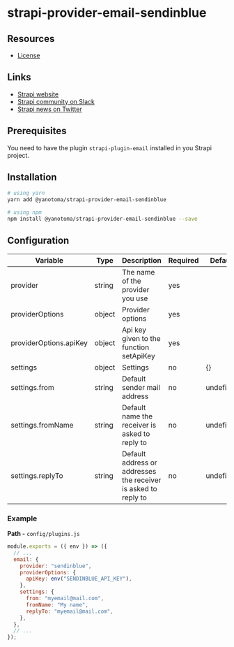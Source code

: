 # strapi-provider-email-sendinblue

## Resources

- [License](LICENSE)

## Links

- [Strapi website](https://strapi.io/)
- [Strapi community on Slack](https://slack.strapi.io)
- [Strapi news on Twitter](https://twitter.com/strapijs)

## Prerequisites

You need to have the plugin `strapi-plugin-email` installed in you Strapi project.

## Installation

```bash
# using yarn
yarn add @yanotoma/strapi-provider-email-sendinblue

# using npm
npm install @yanotoma/strapi-provider-email-sendinblue --save
```

## Configuration

| Variable               | Type   | Description                                                    | Required | Default   |
| ---------------------- | ------ | -------------------------------------------------------------- | -------- | --------- |
| provider               | string | The name of the provider you use                               | yes      |           |
| providerOptions        | object | Provider options                                               | yes      |           |
| providerOptions.apiKey | object | Api key given to the function setApiKey                        | yes      |           |
| settings               | object | Settings                                                       | no       | {}        |
| settings.from          | string | Default sender mail address                                    | no       | undefined |
| settings.fromName      | string | Default name the receiver is asked to reply to                 | no       | undefined |
| settings.replyTo       | string | Default address or addresses the receiver is asked to reply to | no       | undefined |

### Example

**Path -** `config/plugins.js`

```js
module.exports = ({ env }) => ({
  // ...
  email: {
    provider: "sendinblue",
    providerOptions: {
      apiKey: env("SENDINBLUE_API_KEY"),
    },
    settings: {
      from: "myemail@mail.com",
      fromName: "My name",
      replyTo: "myemail@mail.com",
    },
  },
  // ...
});
```
